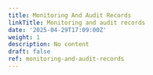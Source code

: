 ```yaml
---
title: Monitoring And Audit Records
linkTitle: Monitoring and audit records
date: '2025-04-29T17:09:00Z'
weight: 1
description: No content
draft: false
ref: monitoring-and-audit-records
---
```


